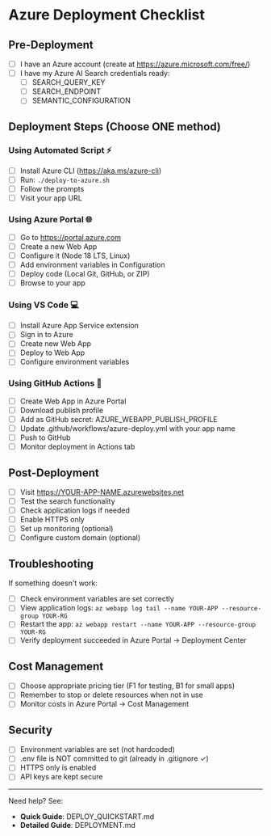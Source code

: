 # Azure Deployment Checklist

## Pre-Deployment
- [ ] I have an Azure account (create at https://azure.microsoft.com/free/)
- [ ] I have my Azure AI Search credentials ready:
  - [ ] SEARCH_QUERY_KEY
  - [ ] SEARCH_ENDPOINT
  - [ ] SEMANTIC_CONFIGURATION

## Deployment Steps (Choose ONE method)

### Using Automated Script ⚡
- [ ] Install Azure CLI (https://aka.ms/azure-cli)
- [ ] Run: `./deploy-to-azure.sh`
- [ ] Follow the prompts
- [ ] Visit your app URL

### Using Azure Portal 🌐
- [ ] Go to https://portal.azure.com
- [ ] Create a new Web App
- [ ] Configure it (Node 18 LTS, Linux)
- [ ] Add environment variables in Configuration
- [ ] Deploy code (Local Git, GitHub, or ZIP)
- [ ] Browse to your app

### Using VS Code 💻
- [ ] Install Azure App Service extension
- [ ] Sign in to Azure
- [ ] Create new Web App
- [ ] Deploy to Web App
- [ ] Configure environment variables

### Using GitHub Actions 🔄
- [ ] Create Web App in Azure Portal
- [ ] Download publish profile
- [ ] Add as GitHub secret: AZURE_WEBAPP_PUBLISH_PROFILE
- [ ] Update .github/workflows/azure-deploy.yml with your app name
- [ ] Push to GitHub
- [ ] Monitor deployment in Actions tab

## Post-Deployment
- [ ] Visit https://YOUR-APP-NAME.azurewebsites.net
- [ ] Test the search functionality
- [ ] Check application logs if needed
- [ ] Enable HTTPS only
- [ ] Set up monitoring (optional)
- [ ] Configure custom domain (optional)

## Troubleshooting
If something doesn't work:
- [ ] Check environment variables are set correctly
- [ ] View application logs: `az webapp log tail --name YOUR-APP --resource-group YOUR-RG`
- [ ] Restart the app: `az webapp restart --name YOUR-APP --resource-group YOUR-RG`
- [ ] Verify deployment succeeded in Azure Portal → Deployment Center

## Cost Management
- [ ] Choose appropriate pricing tier (F1 for testing, B1 for small apps)
- [ ] Remember to stop or delete resources when not in use
- [ ] Monitor costs in Azure Portal → Cost Management

## Security
- [ ] Environment variables are set (not hardcoded)
- [ ] .env file is NOT committed to git (already in .gitignore ✓)
- [ ] HTTPS only is enabled
- [ ] API keys are kept secure

---

Need help? See:
- **Quick Guide**: DEPLOY_QUICKSTART.md
- **Detailed Guide**: DEPLOYMENT.md
